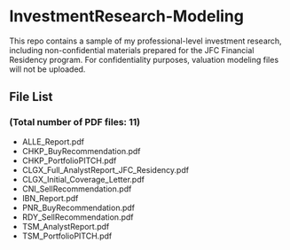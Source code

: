 # InvestmentResearch-Modeling
This repo contains a sample of my professional-level investment research, including non-confidential materials prepared for the JFC Financial Residency program. For confidentiality purposes, valuation modeling files will not be uploaded.

## File List 
### (Total number of PDF files: 11)

* ALLE_Report.pdf
* CHKP_BuyRecommendation.pdf
* CHKP_PortfolioPITCH.pdf
* CLGX_Full_AnalystReport_JFC_Residency.pdf
* CLGX_Initial_Coverage_Letter.pdf
* CNI_SellRecommendation.pdf
* IBN_Report.pdf
* PNR_BuyRecommendation.pdf
* RDY_SellRecommendation.pdf
* TSM_AnalystReport.pdf
* TSM_PortfolioPITCH.pdf
